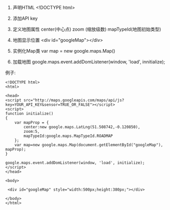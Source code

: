 1. 声明HTML    &lt;!DOCTYPE html&gt;

2. 添加API key   

3. 定义地图属性  center\(中心点\)  zoom \(缩放级数\)  mapTypeId\(地图初始类型\)

4. 地图显示位置  &lt;div id="googleMap"&gt;&lt;/div&gt;

5. 实例化Map类 var map = new google.maps.Map\(\)

6. 加载地图  google.maps.event.addDomListener\(window, 'load', innitialize\);

例子:

```
<!DOCTYPE html>
<html>

<head>
<script src="http://maps.googleapis.com/maps/api/js?key=YOUR_API_KEY&sensor=TRUE_OR_FALSE"></script>
<script>
function initialize()
{
    var mapProp = {
        center:new google.maps.LatLng(51.508742,-0.120850),
        zoom:5,
        mapTypeId:google.maps.MapTypeId.ROADMAP
    };
    var map=new google.maps.Map(document.getElementById("googleMap"), mapProp);
}

google.maps.event.addDomListener(window, 'load', initialize);
</script>
</head>

<body>

 <div id="googleMap" style="width:500px;height:380px;"></div>

</body>
</html>
```



